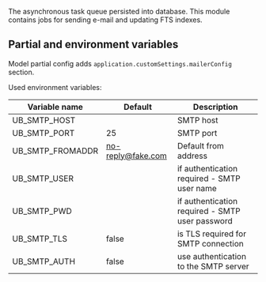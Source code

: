 The asynchronous task queue persisted into database.
This module contains jobs for sending e-mail and updating FTS indexes.

## Partial and environment variables

Model partial config adds `application.customSettings.mailerConfig` section.

Used environment variables:
 
| Variable name | Default | Description |
|---------------|---------|-------------|
| UB_SMTP_HOST  |         | SMTP host   |
| UB_SMTP_PORT  | 25      | SMTP port   |
| UB_SMTP_FROMADDR| no-reply@fake.com| Default from address |
| UB_SMTP_USER  |         | if authentication required - SMTP user name |
| UB_SMTP_PWD   |         | if authentication required - SMTP user password | 
| UB_SMTP_TLS   | false   | is TLS required for SMTP connection |
| UB_SMTP_AUTH  | false   | use authentication to the SMTP server |